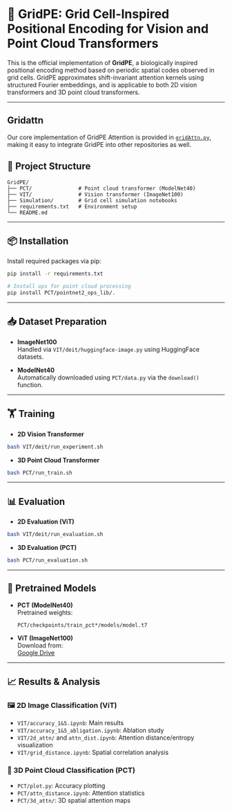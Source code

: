 # 📐 GridPE: Grid Cell-Inspired Positional Encoding for Vision and Point Cloud Transformers

This is the official implementation of **GridPE**, a biologically inspired positional encoding method based on periodic spatial codes observed in grid cells. GridPE approximates shift-invariant attention kernels using structured Fourier embeddings, and is applicable to both 2D vision transformers and 3D point cloud transformers.

---
## Gridattn
Our core implementation of GridPE Attention is provided in [`gridAttn.py`](/PCT/gridAttn.py), making it easy to integrate GridPE into other repositories as well.

## 📁 Project Structure

```
GridPE/
├── PCT/               # Point cloud transformer (ModelNet40)
├── VIT/               # Vision transformer (ImageNet100)
├── Simulation/        # Grid cell simulation notebooks
├── requirements.txt   # Environment setup
└── README.md
```

---

## 📦 Installation

Install required packages via pip:
```bash
pip install -r requirements.txt

# Install ops for point cloud processing
pip install PCT/pointnet2_ops_lib/.
```

---

## 📥 Dataset Preparation

- **ImageNet100**  
  Handled via `VIT/deit/huggingface-image.py` using HuggingFace datasets.

- **ModelNet40**  
  Automatically downloaded using `PCT/data.py` via the `download()` function.

---

## 🏋️ Training

- **2D Vision Transformer**
```bash
bash VIT/deit/run_experiment.sh
```

- **3D Point Cloud Transformer**
```bash
bash PCT/run_train.sh
```

---

## 📊 Evaluation

- **2D Evaluation (ViT)**
```bash
bash VIT/deit/run_evaluation.sh
```

- **3D Evaluation (PCT)**
```bash
bash PCT/run_evaluation.sh
```

---

## 🧠 Pretrained Models

- **PCT (ModelNet40)**  
  Pretrained weights:
  ```
  PCT/checkpoints/train_pct*/models/model.t7
  ```

- **ViT (ImageNet100)**  
  Download from:  
  [Google Drive](https://drive.google.com/drive/folders/1amSClZKBXm1ewoNcDWHak2CXSbp9SAKe?usp=sharing)

---

## 📈 Results & Analysis

### 🖼️ 2D Image Classification (ViT)
- `VIT/accuracy_1&5.ipynb`: Main results
- `VIT/accuracy_1&5_abligation.ipynb`: Ablation study
- `VIT/2d_attn/` and `attn_dist.ipynb`: Attention distance/entropy visualization
- `VIT/grid_distance.ipynb`: Spatial correlation analysis

### 🧊 3D Point Cloud Classification (PCT)
- `PCT/plot.py`: Accuracy plotting
- `PCT/attn_distance.ipynb`: Attention statistics
- `PCT/3d_attn/`: 3D spatial attention maps